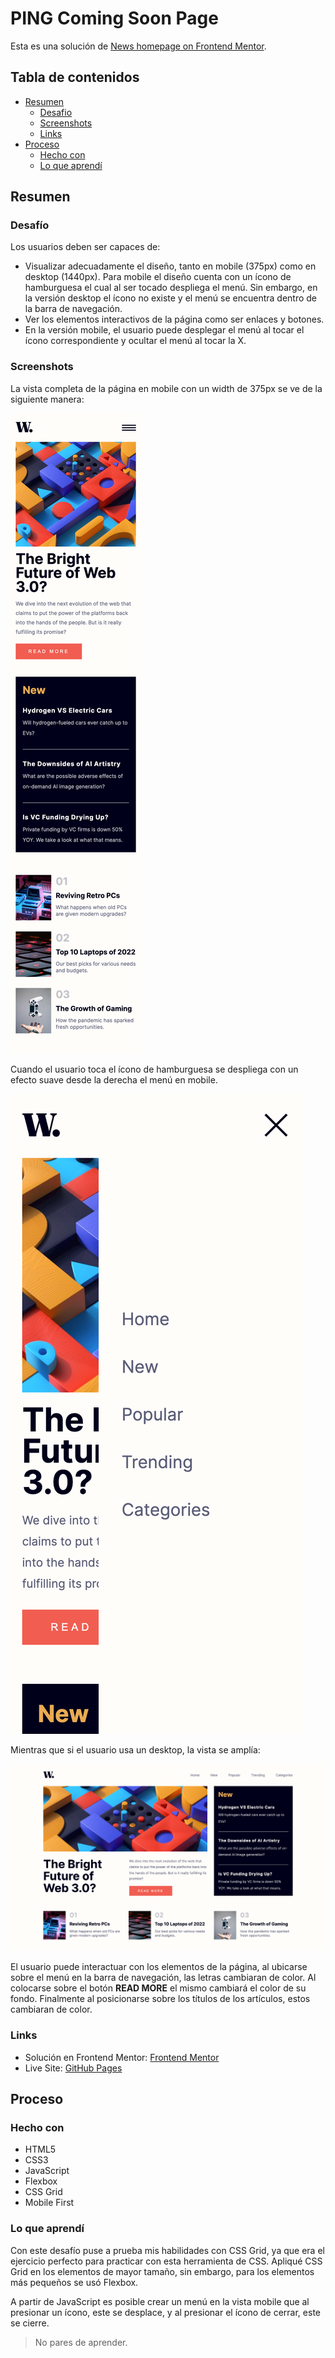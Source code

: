 # PING Coming Soon Page
Esta es una solución de [News homepage on Frontend Mentor](https://www.frontendmentor.io/challenges/news-homepage-H6SWTa1MFl/hub/news-homepage-Iz6GNxD9eP). 

## Tabla de contenidos

- [Resumen](#resumen)
    - [Desafio](#desafio)
    - [Screenshots](#screenshots)
    - [Links](#links)
- [Proceso](#proceso)
    - [Hecho con](#hecho-con)
    - [Lo que aprendí](#lo-que-aprendí)

## Resumen

### Desafío

Los usuarios deben ser capaces de:

- Visualizar adecuadamente el diseño, tanto en mobile (375px) como en desktop (1440px). Para mobile el diseño cuenta con un ícono de hamburguesa el cual al ser tocado despliega el menú. Sin embargo, en la versión desktop el ícono no existe y el menú se encuentra dentro de la barra de navegación.
- Ver los elementos interactivos de la página como ser enlaces y botones.
- En la versión mobile, el usuario puede desplegar el menú al tocar el ícono correspondiente y ocultar el menú al tocar la X.

### Screenshots

La vista completa de la página en mobile con un width de 375px se ve de la siguiente manera:

![](./news-homepage-main/screenshots/fullscreenshot-mobile.png)

Cuando el usuario toca el ícono de hamburguesa se despliega con un efecto suave desde la derecha el menú en mobile.

![](./news-homepage-main/screenshots/menu-screenshot.png)

Mientras que si el usuario usa un desktop, la vista se amplía:

![](./news-homepage-main/screenshots/desktop-screenshot.png)

El usuario puede interactuar con los elementos de la página, al ubicarse sobre el menú en la barra de navegación, las letras cambiaran de color. Al colocarse sobre el botón **READ MORE** el mismo cambiará el color de su fondo. Finalmente al posicionarse sobre los títulos de los artículos, estos cambiaran de color.

### Links

- Solución en Frontend Mentor: [Frontend Mentor](https://www.frontendmentor.io/solutions/news-homepage-IXcswBZ6nU)
- Live Site: [GitHub Pages](https://diegoesdev.github.io/news-homepage/)

## Proceso

### Hecho con

- HTML5
- CSS3
- JavaScript
- Flexbox
- CSS Grid
- Mobile First 

### Lo que aprendí

Con este desafío puse a prueba mis habilidades con CSS Grid, ya que era el ejercicio perfecto para practicar con esta herramienta de CSS. Apliqué CSS Grid en los elementos de mayor tamaño, sin embargo, para los elementos más pequeños se usó Flexbox.

A partir de JavaScript es posible crear un menú en la vista mobile que al presionar un ícono, este se desplace, y al presionar el ícono de cerrar, este se cierre.

> No pares de aprender.